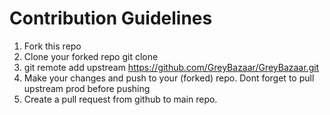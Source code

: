 # Contribution Guidelines
  1. Fork this repo
  2. Clone your forked repo git clone
  3. git remote add upstream https://github.com/GreyBazaar/GreyBazaar.git
  4. Make your changes and push to your (forked) repo. Dont forget to pull upstream prod before pushing
  5. Create a pull request from github to main repo.
